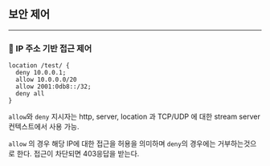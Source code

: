 ## 보안 제어 

---

### 🌱 IP 주소 기반 접근 제어

```shell
location /test/ {
  deny 10.0.0.1;
  allow 10.0.0.0/20
  allow 2001:0db8::/32;
  deny all
}
```

`allow`와 `deny` 지시자는 http, server, location 과 TCP/UDP 에 대한 stream server 컨텍스트에서 사용 가능.

`allow` 의 경우 해당 IP에 대한 접근을 허용을 의미하며 `deny`의 경우에는 거부하는것으로 한다. 
접근이 차단되면 403응답을 받는다.